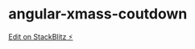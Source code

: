 # angular-xmass-coutdown

[Edit on StackBlitz ⚡️](https://stackblitz.com/edit/angular-xmass-coutdown-nule44)
